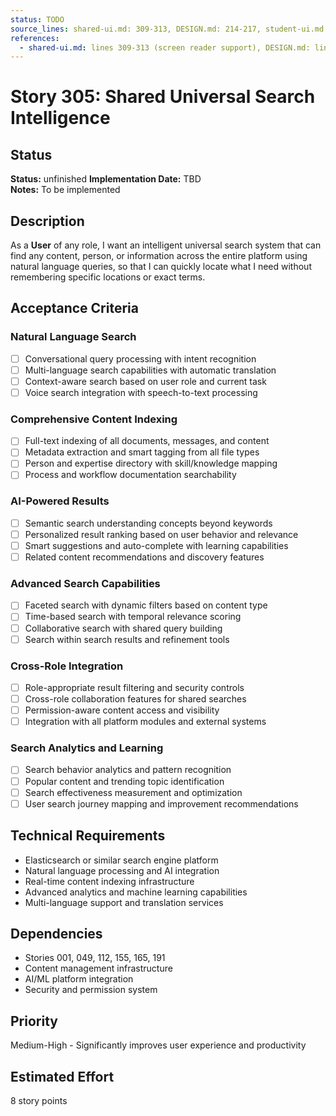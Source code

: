 ```yaml
---
status: TODO
source_lines: shared-ui.md: 309-313, DESIGN.md: 214-217, student-ui.md: 312-315
references:
  - shared-ui.md: lines 309-313 (screen reader support), DESIGN.md: lines 214-217 (document center), student-ui.md: lines 312-315 (material search)
---
```

# Story 305: Shared Universal Search Intelligence

## Status
**Status:** unfinished
**Implementation Date:** TBD  
**Notes:** To be implemented

## Description
As a **User** of any role, I want an intelligent universal search system that can find any content, person, or information across the entire platform using natural language queries, so that I can quickly locate what I need without remembering specific locations or exact terms.

## Acceptance Criteria

### Natural Language Search
- [ ] Conversational query processing with intent recognition
- [ ] Multi-language search capabilities with automatic translation
- [ ] Context-aware search based on user role and current task
- [ ] Voice search integration with speech-to-text processing

### Comprehensive Content Indexing
- [ ] Full-text indexing of all documents, messages, and content
- [ ] Metadata extraction and smart tagging from all file types
- [ ] Person and expertise directory with skill/knowledge mapping
- [ ] Process and workflow documentation searchability

### AI-Powered Results
- [ ] Semantic search understanding concepts beyond keywords
- [ ] Personalized result ranking based on user behavior and relevance
- [ ] Smart suggestions and auto-complete with learning capabilities
- [ ] Related content recommendations and discovery features

### Advanced Search Capabilities
- [ ] Faceted search with dynamic filters based on content type
- [ ] Time-based search with temporal relevance scoring
- [ ] Collaborative search with shared query building
- [ ] Search within search results and refinement tools

### Cross-Role Integration
- [ ] Role-appropriate result filtering and security controls
- [ ] Cross-role collaboration features for shared searches
- [ ] Permission-aware content access and visibility
- [ ] Integration with all platform modules and external systems

### Search Analytics and Learning
- [ ] Search behavior analytics and pattern recognition
- [ ] Popular content and trending topic identification
- [ ] Search effectiveness measurement and optimization
- [ ] User search journey mapping and improvement recommendations

## Technical Requirements
- Elasticsearch or similar search engine platform
- Natural language processing and AI integration
- Real-time content indexing infrastructure
- Advanced analytics and machine learning capabilities
- Multi-language support and translation services

## Dependencies
- Stories 001, 049, 112, 155, 165, 191
- Content management infrastructure
- AI/ML platform integration
- Security and permission system

## Priority
Medium-High - Significantly improves user experience and productivity

## Estimated Effort
8 story points
